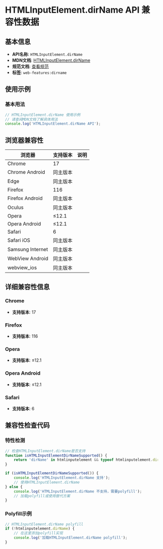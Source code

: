 # HTMLInputElement.dirName API 兼容性数据

## 基本信息

- **API名称**: `HTMLInputElement.dirName`
- **MDN文档**: [HTMLInputElement.dirName](https://developer.mozilla.org/docs/Web/API/HTMLInputElement/dirName)
- **规范文档**: [查看规范](https://html.spec.whatwg.org/multipage/input.html#dom-input-dirname)
- **标签**: `web-features:dirname`

## 使用示例

### 基本用法

```javascript
// HTMLInputElement.dirName 使用示例
// 请查阅MDN文档了解具体用法
console.log('HTMLInputElement.dirName API');
```

## 浏览器兼容性

| 浏览器 | 支持版本 | 说明 |
|--------|----------|------|
| Chrome | 17 |  |
| Chrome Android | 同主版本 |  |
| Edge | 同主版本 |  |
| Firefox | 116 |  |
| Firefox Android | 同主版本 |  |
| Oculus | 同主版本 |  |
| Opera | ≤12.1 |  |
| Opera Android | ≤12.1 |  |
| Safari | 6 |  |
| Safari iOS | 同主版本 |  |
| Samsung Internet | 同主版本 |  |
| WebView Android | 同主版本 |  |
| webview_ios | 同主版本 |  |

## 详细兼容性信息

### Chrome

- **支持版本**: 17

### Firefox

- **支持版本**: 116

### Opera

- **支持版本**: ≤12.1

### Opera Android

- **支持版本**: ≤12.1

### Safari

- **支持版本**: 6

## 兼容性检查代码

### 特性检测

```javascript
// 检查HTMLInputElement.dirName是否支持
function isHTMLInputElementDirNameSupported() {
    return 'dirName' in htmlinputelement && typeof htmlinputelement.dirName === 'function';
}

if (isHTMLInputElementDirNameSupported()) {
    console.log('HTMLInputElement.dirName 支持');
    // 使用HTMLInputElement.dirName
} else {
    console.log('HTMLInputElement.dirName 不支持，需要polyfill');
    // 加载polyfill或使用替代方案
}
```

### Polyfill示例

```javascript
// HTMLInputElement.dirName polyfill
if (!htmlinputelement.dirName) {
    // 在这里添加polyfill实现
    console.log('加载HTMLInputElement.dirName polyfill');
}
```

